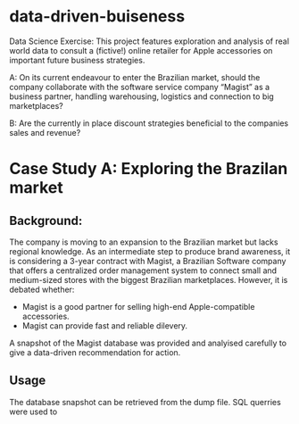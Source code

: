 # data-driven-buiseness
Data Science Exercise: This project features exploration and analysis of real world data to consult a (fictive!) online retailer for Apple accessories on important future business strategies.  

A: On its current endeavour to enter the Brazilian market, should the company collaborate with the software service company “Magist” as a business partner, handling warehousing, logistics and connection to big marketplaces?  

B: Are the currently in place discount strategies beneficial to the companies sales and revenue?

# Case Study A: Exploring the Brazilan market
## Background: 
The company is moving to an expansion to the Brazilian market but lacks regional knowledge. As an intermediate step to produce brand awareness, it is considering a 3-year contract with Magist, a Brazilian Software company that offers a centralized order management system to connect small and medium-sized stores with the biggest Brazilian marketplaces. However, it is debated whether:
* Magist is a good partner for selling high-end Apple-compatible accessories.
* Magist can provide fast and reliable dilevery.

A snapshot of the Magist database was provided and analyised carefully to give a data-driven recommendation for action.

## Usage
The database snapshot can be retrieved from the dump file. SQL querries were used to  
